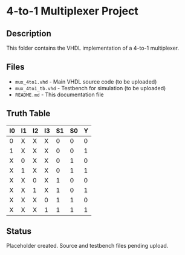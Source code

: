 # 4-to-1 Multiplexer Project

## Description
This folder contains the VHDL implementation of a 4-to-1 multiplexer.

## Files
- `mux_4to1.vhd` - Main VHDL source code (to be uploaded)
- `mux_4to1_tb.vhd` - Testbench for simulation (to be uploaded)
- `README.md` - This documentation file

## Truth Table
| I0 | I1 | I2 | I3 | S1 | S0 | Y |
|----|----|----|----|----|----|---|
| 0  | X  | X  | X  | 0  | 0  | 0 |
| 1  | X  | X  | X  | 0  | 0  | 1 |
| X  | 0  | X  | X  | 0  | 1  | 0 |
| X  | 1  | X  | X  | 0  | 1  | 1 |
| X  | X  | 0  | X  | 1  | 0  | 0 |
| X  | X  | 1  | X  | 1  | 0  | 1 |
| X  | X  | X  | 0  | 1  | 1  | 0 |
| X  | X  | X  | 1  | 1  | 1  | 1 |

## Status
Placeholder created. Source and testbench files pending upload.
